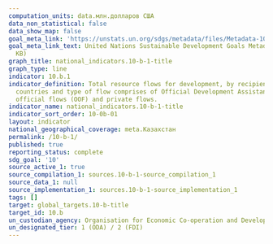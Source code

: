 ```yaml
---
computation_units: data.млн.долларов США
data_non_statistical: false
data_show_map: false
goal_meta_link: 'https://unstats.un.org/sdgs/metadata/files/Metadata-10-0B-01.pdf '
goal_meta_link_text: United Nations Sustainable Development Goals Metadata (PDF 202
  KB)
graph_title: national_indicators.10-b-1-title
graph_type: line
indicator: 10.b.1
indicator_definition: Total resource flows for development, by recipient and donor
  countries and type of flow comprises of Official Development Assistance (ODA), other
  official flows (OOF) and private flows.
indicator_name: national_indicators.10-b-1-title
indicator_sort_order: 10-0b-01
layout: indicator
national_geographical_coverage: meta.Казахстан
permalink: /10-b-1/
published: true
reporting_status: complete
sdg_goal: '10'
source_active_1: true
source_compilation_1: sources.10-b-1-source_compilation_1
source_data_1: null
source_implementation_1: sources.10-b-1-source_implementation_1
tags: []
target: global_targets.10-b-title
target_id: 10.b
un_custodian_agency: Organisation for Economic Co-operation and Development (OECD)
un_designated_tier: 1 (ODA) / 2 (FDI)
---
```

